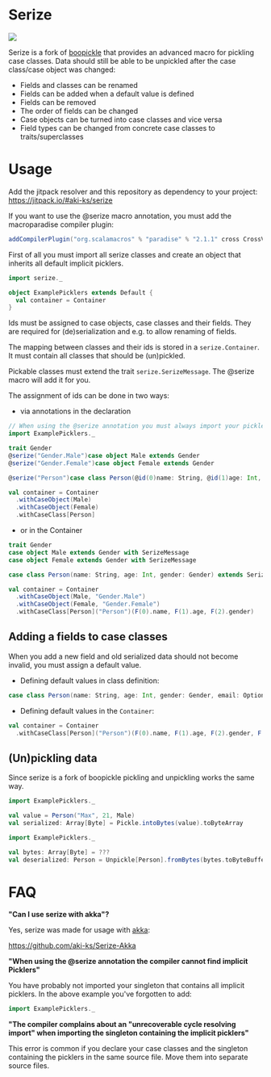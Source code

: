 # Serize
[![](https://jitpack.io/v/aki-ks/serize.svg)](https://jitpack.io/#aki-ks/serize)

Serize is a fork of [boopickle](https://github.com/suzaku-io/boopickle) that provides an advanced macro for pickling case classes.
Data should still be able to be unpickled after the case class/case object was changed:

- Fields and classes can be renamed
- Fields can be added when a default value is defined
- Fields can be removed
- The order of fields can be changed
- Case objects can be turned into case classes and vice versa
- Field types can be changed from concrete case classes to traits/superclasses

# Usage
Add the jitpack resolver and this repository as dependency to your project:
https://jitpack.io/#aki-ks/serize

If you want to use the @serize macro annotation, you must add the macroparadise compiler plugin:
``` sbt
addCompilerPlugin("org.scalamacros" % "paradise" % "2.1.1" cross CrossVersion.full)
```

First of all you must import all serize classes and create an object that inherits all default implicit picklers.
``` Scala
import serize._

object ExamplePicklers extends Default {
  val container = Container
}
```

Ids must be assigned to case objects, case classes and their fields.
They are required for (de)serialization and e.g. to allow renaming of fields.

The mapping between classes and their ids is stored in a `serize.Container`.
It must contain all classes that should be (un)pickled.

Pickable classes must extend the trait `serize.SerizeMessage`.
 The @serize macro will add it for you.

The assignment of ids can be done in two ways:
* via annotations in the declaration
``` Scala
// When using the @serize annotation you must always import your picklers
import ExamplePicklers._

trait Gender
@serize("Gender.Male")case object Male extends Gender
@serize("Gender.Female")case object Female extends Gender

@serize("Person")case class Person(@id(0)name: String, @id(1)age: Int, @id(2)gender: Gender)

val container = Container
  .withCaseObject(Male)
  .withCaseObject(Female)
  .withCaseClass[Person]
```

* or in the Container
``` Scala
trait Gender
case object Male extends Gender with SerizeMessage
case object Female extends Gender with SerizeMessage

case class Person(name: String, age: Int, gender: Gender) extends SerizeMessage

val container = Container
  .withCaseObject(Male, "Gender.Male")
  .withCaseObject(Female, "Gender.Female")
  .withCaseClass[Person]("Person")(F(0).name, F(1).age, F(2).gender)
```

## Adding a fields to case classes

When you add a new field and old serialized data should not become invalid, you must assign a default value.

* Defining default values in class definition:
``` Scala
case class Person(name: String, age: Int, gender: Gender, email: Option[String] = None) extends SerizeMessage
```

* Defining default values in the `Container`:
``` Scala
val container = Container
  .withCaseClass[Person]("Person")(F(0).name, F(1).age, F(2).gender, F(3).email = None)
```

## (Un)pickling data

Since serize is a fork of boopickle pickling and unpickling works the same way.

``` Scala
import ExamplePicklers._

val value = Person("Max", 21, Male)
val serialized: Array[Byte] = Pickle.intoBytes(value).toByteArray
```

``` Scala
import ExamplePicklers._

val bytes: Array[Byte] = ???
val deserialized: Person = Unpickle[Person].fromBytes(bytes.toByteBuffer)
```

# FAQ

**"Can I use serize with akka"?**

Yes, serize was made for usage with [akka](https://akka.io/):

https://github.com/aki-ks/Serize-Akka

**"When using the @serize annotation the compiler cannot find implicit Picklers"**

You have probably not imported your singleton that contains all implicit picklers.
In the above example you've forgotten to add:
``` Scala
import ExamplePicklers._
```

**"The compiler complains about an \"unrecoverable cycle resolving import\" when importing the singleton containing the implicit picklers"**

This error is common if you declare your case classes and the singleton containing the picklers in the same source file.
Move them into separate source files.